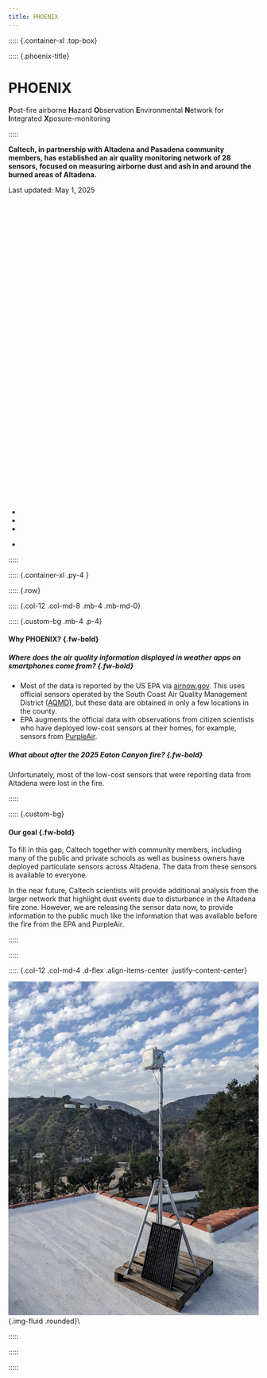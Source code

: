 ```yaml
---
title: PHOENIX
---
```



::::: {.container-xl .top-box}

::::: {.phoenix-title}

# PHOENIX

**P**ost-fire airborne **H**azard **O**bservation **E**nvironmental **N**etwork for **I**ntegrated **X**posure-monitoring

:::::

**Caltech, in partnership with Altadena and Pasadena community members, has established an air quality monitoring network of 28 sensors,
focused on measuring airborne dust and ash in and around the burned areas of Altadena.**

Last updated: May 1, 2025

<div style="justify-content: center; align-items: center; width: 100%; margin: 0; padding: 0;">
  <iframe width="100%" height="600" style="border: 0;" allowfullscreen="" loading="lazy" referrerpolicy="no-referrer-when-downgrade"></iframe>
</div>
<nav aria-label="Monthly map navigation">
<ul class="pagination pagination-lg justify-content-center">
  <li class="page-item disabled">
    <a class="page-link" href="#" aria-label="Previous"><i class="bi bi-caret-left-fill"></i></a>
  </li>
  <li class="page-item active" aria-current="page">
    <a class="page-link" href="#"></a>
  </li>
  <li class="page-item">
    <a class="page-link" href="#" aria-label="Next"><i class="bi bi-caret-right-fill"></i></a>
  </li>
</ul>
</nav>
<nav aria-label="Live map">
<ul class="live pagination-lg justify-content-center">
  <li class="page-item active" aria-current="page">
    <a class="live-button page-link" href="#"></a>
  </li>
</ul>
</nav>


:::::

::::: {.container-xl .py-4 }

::::: {.row}

::::: {.col-12 .col-md-8 .mb-4 .mb-md-0}

::::: {.custom-bg .mb-4 .p-4}

#### Why PHOENIX? {.fw-bold}

##### Where does the air quality information displayed in weather apps on smartphones come from? {.fw-bold}

- Most of the data is reported by the US EPA via
[airnow.gov](https://airnow.gov). This uses official sensors operated by the
South Coast Air Quality Management District ([AQMD](https://www.aqmd.gov/)), but these data are obtained in only a few locations in the county.
- EPA augments the official data with observations from citizen scientists who
  have deployed low-cost sensors at their homes, for example, sensors from
  [PurpleAir](https://map.purpleair.com/air-quality-standards-us-epa-aqi?opt=%2F1%2Flp%2Fa10%2Fp604800%2FcC0#1.04/0/-30).

##### What about after the 2025 Eaton Canyon fire? {.fw-bold}

Unfortunately, most of the low-cost sensors that were reporting data from Altadena were lost in the fire.

:::::

::::: {.custom-bg}

#### Our goal {.fw-bold}

To fill in this gap, Caltech together with community members, including many of the public and private schools as well as business owners have deployed particulate sensors across Altadena. The data from these sensors is available to everyone.

In the near future, Caltech scientists will provide additional analysis from the larger network that highlight dust events due to disturbance in the Altadena fire zone. However, we are releasing the sensor data now, to provide information to the public much like the information that was available before the fire from the EPA and PurpleAir.

:::::

:::::

::::: {.col-12 .col-md-4 .d-flex .align-items-center .justify-content-center}

![An air quality monitoring station](/img/device_image.jpg){.img-fluid .rounded}\

:::::

:::::

:::::
